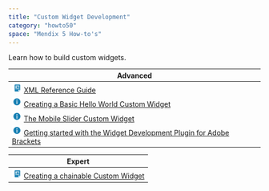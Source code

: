 ```yaml
---
title: "Custom Widget Development"
category: "howto50"
space: "Mendix 5 How-to's"
---
```

Learn how to build custom widgets.

<table><thead><tr><th class="highlight-blue confluenceTh" data-highlight-colour="blue">Advanced</th></tr></thead><tbody><tr><td colspan="1" class="confluenceTd"><a href="/refguide5/XML+Reference+Guide"><img class="confluence-embedded-image confluence-thumbnail" width="20" src="attachments/8783158/8946530.png" data-image-src="attachments/8783158/8946530.png"></a> <a href="/refguide5/XML+Reference+Guide">XML Reference Guide</a></td></tr><tr><td class="confluenceTd"><a href="Creating+a+Basic+Hello+World+Custom+Widget"><img class="confluence-embedded-image confluence-thumbnail" width="20" src="attachments/8783270/8946555.png" data-image-src="attachments/8783270/8946555.png"></a> <a href="Creating+a+Basic+Hello+World+Custom+Widget">Creating a Basic Hello World Custom Widget</a></td></tr><tr><td colspan="1" class="confluenceTd"><a href="The+Mobile+Slider+Custom+Widget"><img class="confluence-embedded-image confluence-thumbnail" width="20" src="attachments/8783270/8946555.png" data-image-src="attachments/8783270/8946555.png"></a> <a href="The+Mobile+Slider+Custom+Widget">The Mobile Slider Custom Widget</a></td></tr><tr><td colspan="1" class="confluenceTd"><a href="Getting+started+with+the+Widget+Development+Plugin+for+Adobe+Brackets"><img class="confluence-embedded-image confluence-thumbnail" width="20" src="attachments/8783270/8946555.png" data-image-src="attachments/8783270/8946555.png"></a><span>&nbsp;<a href="Getting+started+with+the+Widget+Development+Plugin+for+Adobe+Brackets">Getting started with the Widget Development Plugin for Adobe Brackets</a></span></td></tr></tbody></table><table><thead><tr><th class="highlight-blue confluenceTh" data-highlight-colour="blue">Expert</th></tr></thead><tbody><tr><td class="confluenceTd"><a href="Creating+a+chainable+Custom+Widget"><img class="confluence-embedded-image confluence-thumbnail" alt="Documentation" width="20" src="attachments/8784273/8946538.png" data-image-src="attachments/8784273/8946538.png"></a><span>&nbsp;</span><a href="Creating+a+chainable+Custom+Widget">Creating a chainable Custom Widget</a></td></tr></tbody></table>